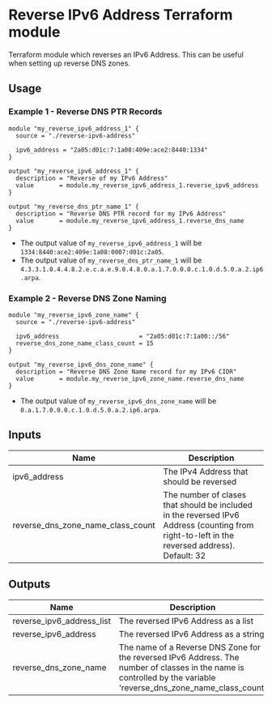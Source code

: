# Reverse IPv6 Address Terraform module

Terraform module which reverses an IPv6 Address. This can be useful when setting up reverse DNS zones.

## Usage

### Example 1 - Reverse DNS PTR Records

```hcl
module "my_reverse_ipv6_address_1" {
  source = "./reverse-ipv6-address"

  ipv6_address = "2a05:d01c:7:1a08:409e:ace2:8440:1334"
}

output "my_reverse_ipv6_address_1" {
  description = "Reverse of my IPv6 Address"
  value       = module.my_reverse_ipv6_address_1.reverse_ipv6_address
}

output "my_reverse_dns_ptr_name_1" {
  description = "Reverse DNS PTR record for my IPv6 Address"
  value       = module.my_reverse_ipv6_address_1.reverse_dns_name
}
```

* The output value of `my_reverse_ipv6_address_1` will be `1334:8440:ace2:409e:1a08:0007:d01c:2a05`.
* The output value of `my_reverse_dns_ptr_name_1` will be `4.3.3.1.0.4.4.8.2.e.c.a.e.9.0.4.8.0.a.1.7.0.0.0.c.1.0.d.5.0.a.2.ip6.arpa`.

### Example 2 - Reverse DNS Zone Naming

```hcl
module "my_reverse_ipv6_zone_name" {
  source = "./reverse-ipv6-address"

  ipv6_address                      = "2a05:d01c:7:1a00::/56"
  reverse_dns_zone_name_class_count = 15
}

output "my_reverse_ipv6_dns_zone_name" {
  description = "Reverse DNS Zone Name record for my IPv6 CIDR"
  value       = module.my_reverse_ipv6_zone_name.reverse_dns_name
}
```

* The output value of `my_reverse_ipv6_dns_zone_name` will be `0.a.1.7.0.0.0.c.1.0.d.5.0.a.2.ip6.arpa`.

## Inputs

| Name | Description |
| ---- | ----------- |
| ipv6_address | The IPv4 Address that should be reversed |
| reverse_dns_zone_name_class_count | The number of clases that should be included in the reversed IPv6 Address (counting from right-to-left in the reversed address). Default: 32 |

## Outputs

| Name | Description |
| ---- | ----------- |
| reverse_ipv6_address_list | The reversed IPv6 Address as a list |
| reverse_ipv6_address | The reversed IPv6 Address as a string |
| reverse_dns_zone_name | The name of a Reverse DNS Zone for the reversed IPv6 Address. The number of classes in the name is controlled by the variable 'reverse_dns_zone_name_class_count' |

